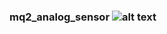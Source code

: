 ### mq2_analog_sensor ![alt text](https://lastminuteengineers.b-cdn.net/wp-content/uploads/arduino/MQ2-Gas-Sensor.jpg "Logo Title Text 1")
